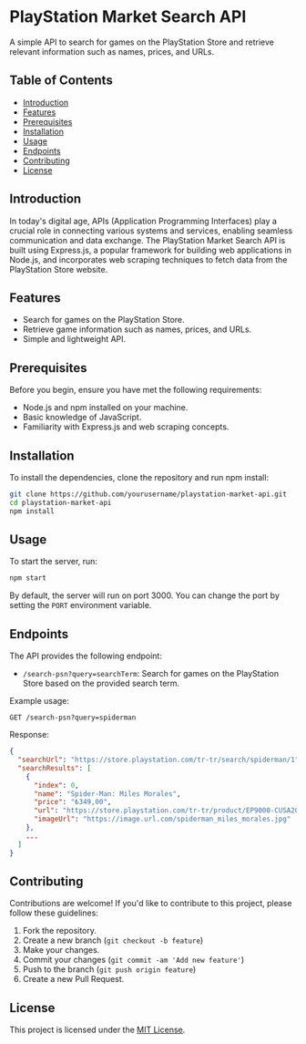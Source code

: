 # PlayStation Market Search API

A simple API to search for games on the PlayStation Store and retrieve relevant information such as names, prices, and URLs.

## Table of Contents
- [Introduction](#introduction)
- [Features](#features)
- [Prerequisites](#prerequisites)
- [Installation](#installation)
- [Usage](#usage)
- [Endpoints](#endpoints)
- [Contributing](#contributing)
- [License](#license)

## Introduction
In today's digital age, APIs (Application Programming Interfaces) play a crucial role in connecting various systems and services, enabling seamless communication and data exchange. The PlayStation Market Search API is built using Express.js, a popular framework for building web applications in Node.js, and incorporates web scraping techniques to fetch data from the PlayStation Store website.

## Features
- Search for games on the PlayStation Store.
- Retrieve game information such as names, prices, and URLs.
- Simple and lightweight API.

## Prerequisites
Before you begin, ensure you have met the following requirements:
- Node.js and npm installed on your machine.
- Basic knowledge of JavaScript.
- Familiarity with Express.js and web scraping concepts.

## Installation
To install the dependencies, clone the repository and run npm install:

```bash
git clone https://github.com/yourusername/playstation-market-api.git
cd playstation-market-api
npm install
```

## Usage
To start the server, run:

```bash
npm start
```

By default, the server will run on port 3000. You can change the port by setting the `PORT` environment variable.

## Endpoints
The API provides the following endpoint:

- `/search-psn?query=searchTerm`: Search for games on the PlayStation Store based on the provided search term.

Example usage:

```http
GET /search-psn?query=spiderman
```

Response:

```json
{
  "searchUrl": "https://store.playstation.com/tr-tr/search/spiderman/1",
  "searchResults": [
    {
      "index": 0,
      "name": "Spider-Man: Miles Morales",
      "price": "₺349,00",
      "url": "https://store.playstation.com/tr-tr/product/EP9000-CUSA20762_00-MILESSTANDARD001",
      "imageUrl": "https://image.url.com/spiderman_miles_morales.jpg"
    },
    ...
  ]
}
```

## Contributing
Contributions are welcome! If you'd like to contribute to this project, please follow these guidelines:
1. Fork the repository.
2. Create a new branch (`git checkout -b feature`)
3. Make your changes.
4. Commit your changes (`git commit -am 'Add new feature'`)
5. Push to the branch (`git push origin feature`)
6. Create a new Pull Request.

## License
This project is licensed under the [MIT License](LICENSE).
